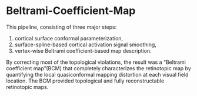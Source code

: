 # Beltrami-Coefficient-Map
This pipeline, consisting of three major steps: 
1. cortical surface conformal parameterization, 
2. surface-spline-based cortical activation signal smoothing, 
3. vertex-wise Beltrami coefficient-based map description. 

By correcting most of the topological violations, the result was a “Beltrami coefficient map”(BCM) that completely characterizes the retinotopic map by quantifying the local quasiconformal mapping distortion at each visual field location. The BCM provided topological and fully reconstructable retinotopic maps.
